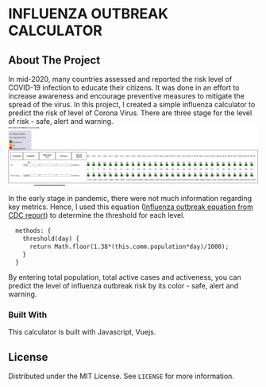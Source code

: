 # INFLUENZA OUTBREAK CALCULATOR

<!-- ABOUT THE PROJECT -->

## About The Project

In mid-2020, many countries assessed and reported the risk level of COVID-19 infection to educate their citizens. 
It was done in an effort to increase awareness and encourage preventive measures to mitigate the spread of the virus.
In this project, I created a simple influenza calculator to predict the risk of level of Corona Virus. 
There are three stage for the level of risk - safe, alert and warning.
<img src="/calculator.gif">

In the early stage in pandemic, there were not much information regarding key metrics.
Hence, I used this equation ([Influenza outbreak equation from CDC report](https://www.cdc.gov/quarantine/cruise/reporting-deaths-illness/how-calculate-influenza-influenza-like-illness-case-outbreak-threshold-cumulative-reports.html))
to determine the threshold for each level.
```
  methods: {
    threshold(day) {
      return Math.floor(1.38*(this.comm.population*day)/1000);
    }
  }
```

By entering total population, total active cases and activeness, you can predict the level of influenza outbreak risk by its color - safe, alert and warning.



### Built With

This calculator is built with Javascript, Vuejs.


## License

Distributed under the MIT License. See `LICENSE` for more information.
